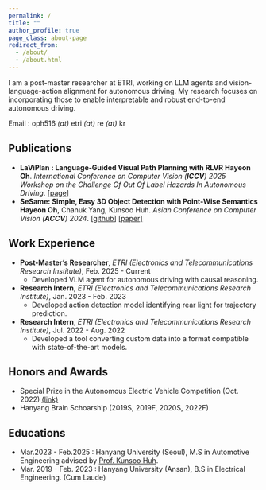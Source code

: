 ```yaml
---
permalink: /
title: ""
author_profile: true
page_class: about-page
redirect_from: 
  - /about/
  - /about.html
---
```

I am a post-master researcher at ETRI, working on LLM agents and vision-language-action alignment for autonomous driving. My research focuses on incorporating those to enable interpretable and robust end-to-end autonomous driving.

Email : oph516 *(at)* etri *(at)* re *(at)* kr

## Publications

- **LaViPlan : Language-Guided Visual Path Planning with RLVR
  Hayeon Oh**.
  *International Conference on Computer Vision (**ICCV**) 2025 Workshop on the Challenge Of Out Of Label Hazards In Autonomous Driving*.
  [[page]](TBA)
- **SeSame: Simple, Easy 3D Object Detection with Point-Wise Semantics  
  Hayeon Oh**, Chanuk Yang, Kunsoo Huh.
  *Asian Conference on Computer Vision (**ACCV**) 2024*.
  [[github]](https://github.com/OPhD-hahao/SeSame) [[paper]](https://openaccess.thecvf.com/content/ACCV2024/html/O_SeSame_Simple_Easy_3D_Object_Detection_with_Point-Wise_Semantics_ACCV_2024_paper.html)

## Work Experience

- **Post-Master’s Researcher**, *ETRI (Electronics and Telecommunications Research Institute)*, Feb. 2025 - Current
  - Developed VLM agent for autonomous driving with causal reasoning.
- **Research Intern**, *ETRI (Electronics and Telecommunications Research Institute)*, Jan. 2023 - Feb. 2023
  - Developed action detection model identifying rear light for trajectory prediction.
- **Research Intern**, *ETRI (Electronics and Telecommunications Research Institute)*, Jul. 2022 - Aug. 2022
  - Developed a tool converting custom data into a format compatible with state-of-the-art models.

## Honors and Awards

- Special Prize in the Autonomous Electric Vehicle Competition (Oct. 2022) [(link)](https://www.motorgraph.com/news/articleView.html?idxno=30990)
- Hanyang Brain Schoarship (2019S, 2019F, 2020S, 2022F)

## Educations

- Mar.2023 - Feb.2025 : Hanyang University (Seoul), M.S in Automotive Engineering advised by [Prof. Kunsoo Huh](https://archi.hanyang.ac.kr/src/lab_mmc.php).
- Mar. 2019 - Feb. 2023 : Hanyang University (Ansan), B.S in Electrical Engineering. (Cum Laude)

